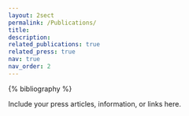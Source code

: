 ```yaml
---
layout: 2sect
permalink: /Publications/
title:
description:
related_publications: true
related_press: true
nav: true
nav_order: 2
---
```


<!-- _pages/publications.md -->
<div class="publications">
{% bibliography %}
</div>


<div class="press">
  <!-- Add your press-related content here -->
  <p>Include your press articles, information, or links here.</p>
</div>
